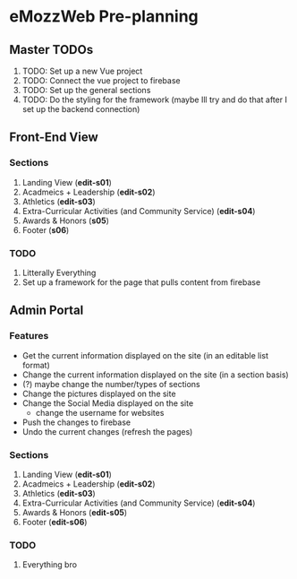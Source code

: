 # eMozzWeb Pre-planning

## Master TODOs
1. TODO: Set up a new Vue project
2. TODO: Connect the vue project to firebase
3. TODO: Set up the general sections 
4. TODO: Do the styling for the framework (maybe Ill try and do that after I set up the backend connection)
## Front-End View

### Sections
1.  Landing View (**edit-s01**)
2.  Acadmeics + Leadership (**edit-s02**) 
3.  Athletics (**edit-s03**)
4.  Extra-Curricular Activities (and Community Service) (**edit-s04**) 
5.  Awards & Honors (**s05**)
6.  Footer (**s06**)

### TODO
1. Litterally Everything
2. Set up a framework for the page that pulls content from firebase

## Admin Portal
### Features
* Get the current information displayed on the site (in an editable list format)
* Change the current information displayed on the site (in a section basis)
* (?) maybe change the number/types of sections
* Change the pictures displayed on the site
* Change the Social Media displayed on the site
  * change the username for websites
* Push the changes to firebase
* Undo the current changes (refresh the pages)

### Sections
1.  Landing View (**edit-s01**)
2.  Acadmeics + Leadership (**edit-s02**) 
3.  Athletics (**edit-s03**)
4.  Extra-Curricular Activities (and Community Service) (**edit-s04**) 
5.  Awards & Honors (**edit-s05**)
6.  Footer (**edit-s06**)

### TODO
1. Everything bro